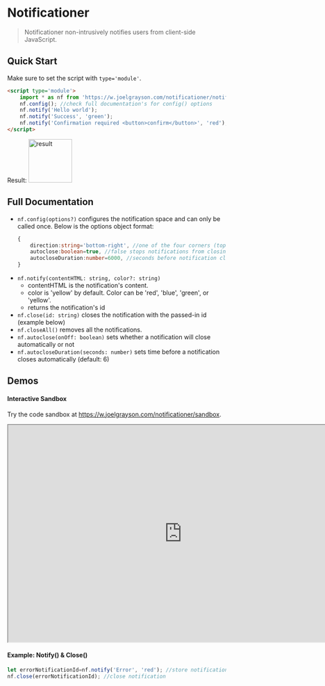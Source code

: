 # Notificationer
> Notificationer non-intrusively notifies users from client-side JavaScript.

## Quick Start
Make sure to set the script with `type='module'`.

```html
<script type='module'>
	import * as nf from 'https://w.joelgrayson.com/notificationer/notificationer.js'; //Import notificationer
	nf.config(); //check full documentation's for config() options
	nf.notify('Hello world');
	nf.notify('Success', 'green');
	nf.notify('Confirmation required <button>confirm</button>', 'red');
</script>
```
Result: <img alt='result' src='https://w.joelgrayson.com/image/quick%20start.jpg' height='100px'>

## Full Documentation
* `nf.config(options?)` configures the notification space and can only be called once. Below is the options object format:
	```typescript
	{
		direction:string='bottom-right', //one of the four corners (top-left, top-right, bottom-left, bottom-right)
		autoclose:boolean=true, //false stops notifications from closing automatically after some time
		autocloseDuration:number=6000, //seconds before notification closes by itself
	}
	```
* `nf.notify(contentHTML: string, color?: string)`
	* contentHTML is the notification's content.
	* color is 'yellow' by default. Color can be 'red', 'blue', 'green', or 'yellow'.
	* returns the notification's id
* `nf.close(id: string)` closes the notification with the passed-in id (example below)
* `nf.closeAll()` removes all the notifications.
* `nf.autoclose(onOff: boolean)` sets whether a notification will close automatically or not
* `nf.autocloseDuration(seconds: number)` sets time before a notification closes automatically (default: 6)

## Demos
#### Interactive Sandbox
Try the code sandbox at https://w.joelgrayson.com/notificationer/sandbox.

<iframe src='https://w.joelgrayson.com/notificationer/sandbox' width='800px' height='500px'></iframe>

#### Example: Notify() & Close()
```javascript
let errorNotificationId=nf.notify('Error', 'red'); //store notification id
nf.close(errorNotificationId); //close notification
```